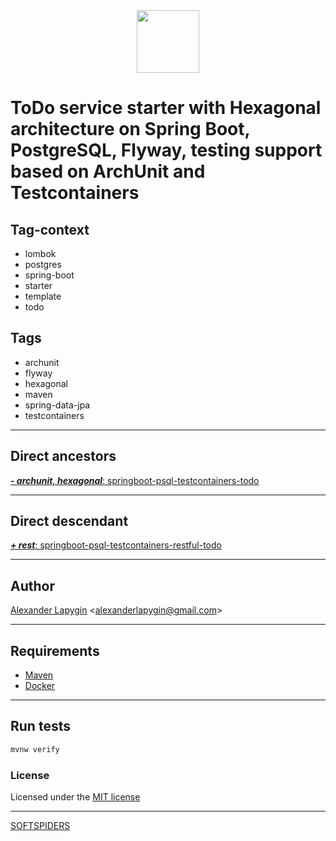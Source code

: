 <div align="center">
    <a href="https://github.com/softspiders/softspiders">
      <img src="https://avatars.githubusercontent.com/u/47006425?v=4"width="100" height="100"/>
    </a>
</div> 

# ToDo service starter with Hexagonal architecture on Spring Boot, PostgreSQL, Flyway, testing support based on ArchUnit and Testcontainers

## Tag-context

- lombok
- postgres
- spring-boot
- starter
- template
- todo

## Tags

- archunit
- flyway
- hexagonal
- maven
- spring-data-jpa
- testcontainers

---

## Direct ancestors

[***- archunit, hexagonal***: springboot-psql-testcontainers-todo](https://github.com/softspiders/springboot-postgres-testcontainers-restassured-selenium-restful-todo-app-starter#readme)

---

## Direct descendant

[***+ rest***: springboot-psql-testcontainers-restful-todo](https://github.com/softspiders/springboot-postgres-testcontainers-restassured-selenium-restful-todo-app-starter/tree/spring-boot-psql-testcontainers-archunit-restful-hexagonal-todo#readme)

---

## Author

[Alexander Lapygin](https://github.com/AlexanderLapygin) <<alexanderlapygin@gmail.com>>

---

## Requirements

- [Maven](https://maven.apache.org/)
- [Docker](https://docs.docker.com/get-docker/)

---

## Run tests

```sh
mvnw verify
```

### License

Licensed under the [MIT license](./LICENSE)

---

[SOFTSPIDERS](https://github.com/softspiders/softspiders)
